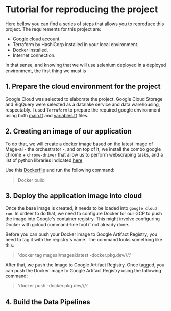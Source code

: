 # Tutorial for reproducing the project

Here bellow you can find a series of steps that allows you to reproduce this project. The requirements for this project are:

- Google cloud account.
- Terraform by HashiCorp installed in your local environment.
- Docker installed.
- Internet connection.

In that sense, and knowing that we will use selenium deployed in a deployed environment, the first thing we must is 

## 1. Prepare the cloud environment for the project

Google Cloud was selected to elaborate the project. Google Cloud Storage and BigQuery were selected as a datalake service and data warehousing, respectably. I used `Terraform` to prepare the required google environment using both [main.tf](https://github.com/bizzaccelerator/Footballers-transfers-Insights/blob/main/infra_terraform/main.tf) and [variables.tf](https://github.com/bizzaccelerator/Footballers-transfers-Insights/blob/main/infra_terraform/variables.tf) files. 

## 2. Creating an image of our application

To do that, we will create a docker image based on the latest image of Mage-ai - the orchestrator -, and on top of it, we install the combo google chrome + `chrome-driver` that allow us to perform webscraping tasks, and a list of python libraries indicated [here](https://github.com/bizzaccelerator/Footballers-transfers-Insights/blob/main/requirements.txt)

Use this [Dockerfile](https://github.com/bizzaccelerator/Footballers-transfers-Insights/blob/main/Dockerfile) and run the following command:

> Docker build

## 3. Deploy the application image into cloud

Once the base image is created, it needs to be loaded into `google cloud run`. In ordeer to do that, we need to configure Docker for our GCP to push the image into Google's container registry. This might involve configuring Docker with gcloud command-line tool if not already done.

Before you can push your Docker image to Google Artifact Registry, you need to tag it with the registry's name. The command looks something like this: 

> 'docker tag mageai/mageai:latest <REGION>-docker.pkg.dev/<PROJECT-ID>/<REPOSITORY>/<IMAGE>:<TAG>'

After that, we push the Image to Google Artifact Registry. Once tagged, you can push the Docker image to Google Artifact Registry using the following command: 

> 'docker push <REGION>-docker.pkg.dev/<PROJECT-ID>/<REPOSITORY>/<IMAGE>:<TAG>'

## 4. Build the Data Pipelines



